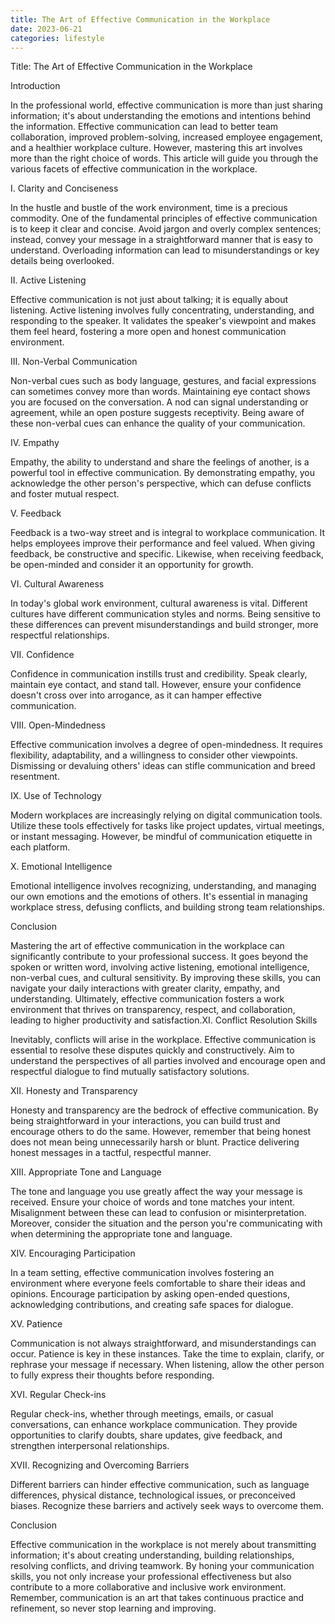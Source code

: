 ```yaml
---
title: The Art of Effective Communication in the Workplace
date: 2023-06-21
categories: lifestyle
---
```


Title: The Art of Effective Communication in the Workplace

Introduction

In the professional world, effective communication is more than just sharing information; it's about understanding the emotions and intentions behind the information. Effective communication can lead to better team collaboration, improved problem-solving, increased employee engagement, and a healthier workplace culture. However, mastering this art involves more than the right choice of words. This article will guide you through the various facets of effective communication in the workplace.

I. Clarity and Conciseness

In the hustle and bustle of the work environment, time is a precious commodity. One of the fundamental principles of effective communication is to keep it clear and concise. Avoid jargon and overly complex sentences; instead, convey your message in a straightforward manner that is easy to understand. Overloading information can lead to misunderstandings or key details being overlooked.

II. Active Listening

Effective communication is not just about talking; it is equally about listening. Active listening involves fully concentrating, understanding, and responding to the speaker. It validates the speaker's viewpoint and makes them feel heard, fostering a more open and honest communication environment.

III. Non-Verbal Communication

Non-verbal cues such as body language, gestures, and facial expressions can sometimes convey more than words. Maintaining eye contact shows you are focused on the conversation. A nod can signal understanding or agreement, while an open posture suggests receptivity. Being aware of these non-verbal cues can enhance the quality of your communication.

IV. Empathy

Empathy, the ability to understand and share the feelings of another, is a powerful tool in effective communication. By demonstrating empathy, you acknowledge the other person's perspective, which can defuse conflicts and foster mutual respect.

V. Feedback

Feedback is a two-way street and is integral to workplace communication. It helps employees improve their performance and feel valued. When giving feedback, be constructive and specific. Likewise, when receiving feedback, be open-minded and consider it an opportunity for growth.

VI. Cultural Awareness

In today's global work environment, cultural awareness is vital. Different cultures have different communication styles and norms. Being sensitive to these differences can prevent misunderstandings and build stronger, more respectful relationships.

VII. Confidence

Confidence in communication instills trust and credibility. Speak clearly, maintain eye contact, and stand tall. However, ensure your confidence doesn't cross over into arrogance, as it can hamper effective communication.

VIII. Open-Mindedness

Effective communication involves a degree of open-mindedness. It requires flexibility, adaptability, and a willingness to consider other viewpoints. Dismissing or devaluing others' ideas can stifle communication and breed resentment.

IX. Use of Technology

Modern workplaces are increasingly relying on digital communication tools. Utilize these tools effectively for tasks like project updates, virtual meetings, or instant messaging. However, be mindful of communication etiquette in each platform.

X. Emotional Intelligence

Emotional intelligence involves recognizing, understanding, and managing our own emotions and the emotions of others. It's essential in managing workplace stress, defusing conflicts, and building strong team relationships.

Conclusion

Mastering the art of effective communication in the workplace can significantly contribute to your professional success. It goes beyond the spoken or written word, involving active listening, emotional intelligence, non-verbal cues, and cultural sensitivity. By improving these skills, you can navigate your daily interactions with greater clarity, empathy, and understanding. Ultimately, effective communication fosters a work environment that thrives on transparency, respect, and collaboration, leading to higher productivity and satisfaction.XI. Conflict Resolution Skills

Inevitably, conflicts will arise in the workplace. Effective communication is essential to resolve these disputes quickly and constructively. Aim to understand the perspectives of all parties involved and encourage open and respectful dialogue to find mutually satisfactory solutions.

XII. Honesty and Transparency

Honesty and transparency are the bedrock of effective communication. By being straightforward in your interactions, you can build trust and encourage others to do the same. However, remember that being honest does not mean being unnecessarily harsh or blunt. Practice delivering honest messages in a tactful, respectful manner.

XIII. Appropriate Tone and Language

The tone and language you use greatly affect the way your message is received. Ensure your choice of words and tone matches your intent. Misalignment between these can lead to confusion or misinterpretation. Moreover, consider the situation and the person you're communicating with when determining the appropriate tone and language.

XIV. Encouraging Participation

In a team setting, effective communication involves fostering an environment where everyone feels comfortable to share their ideas and opinions. Encourage participation by asking open-ended questions, acknowledging contributions, and creating safe spaces for dialogue.

XV. Patience

Communication is not always straightforward, and misunderstandings can occur. Patience is key in these instances. Take the time to explain, clarify, or rephrase your message if necessary. When listening, allow the other person to fully express their thoughts before responding.

XVI. Regular Check-ins

Regular check-ins, whether through meetings, emails, or casual conversations, can enhance workplace communication. They provide opportunities to clarify doubts, share updates, give feedback, and strengthen interpersonal relationships.

XVII. Recognizing and Overcoming Barriers

Different barriers can hinder effective communication, such as language differences, physical distance, technological issues, or preconceived biases. Recognize these barriers and actively seek ways to overcome them.

Conclusion

Effective communication in the workplace is not merely about transmitting information; it's about creating understanding, building relationships, resolving conflicts, and driving teamwork. By honing your communication skills, you not only increase your professional effectiveness but also contribute to a more collaborative and inclusive work environment. Remember, communication is an art that takes continuous practice and refinement, so never stop learning and improving.
